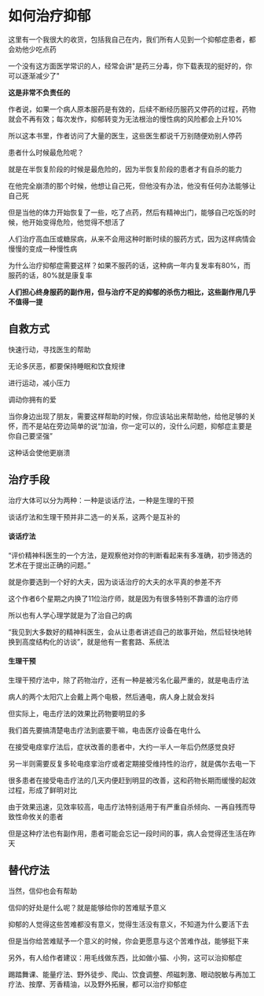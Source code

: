 # 如何治疗抑郁



这里有一个我很大的收货，包括我自己在内，我们所有人见到一个抑郁症患者，都会劝他少吃点药

一个没有这方面医学常识的人，经常会讲"是药三分毒，你下载表现的挺好的，你可以逐渐减少了"

**这是非常不负责任的**



作者说，如果一个病人原本服药是有效的，后续不断经历服药又停药的过程，药物就会不再有效；每次发作，抑郁转变为无法根治的慢性病的风险都会上升10%

所以这本书里，作者访问了大量的医生，这些医生都说千万别随便劝别人停药



患者什么时候最危险呢？

就是在半恢复阶段的时候是最危险的，因为半恢复阶段的患者才有自杀的能力

在他完全崩溃的那个时候，他想让自己死，但他没有办法，他没有任何办法能够让自己死

但是当他的体力开始恢复了一些，吃了点药，然后有精神出门，能够自己吃饭的时候，他开始变得危险，他觉得不想活了



人们治疗高血压或糖尿病，从来不会用这种时断时续的服药方式，因为这样病情会慢慢的变成一种慢性病

为什么治疗抑郁症需要这样？如果不服药的话，这种病一年内复发率有80%，而服药的话，80%就是康复率



**人们担心终身服药的副作用，但与治疗不足的抑郁的杀伤力相比，这些副作用几乎不值得一提**



## 自救方式

快速行动，寻找医生的帮助

无论多厌恶，都要保持睡眠和饮食规律

进行运动，减小压力

调动你拥有的爱



当你身边出现了朋友，需要这样帮助的时候，你应该站出来帮助他，给他足够的关怀，而不是站在旁边简单的说“加油，你一定可以的，没什么问题，抑郁症主要是你自己要坚强”

这种话会使他更崩溃



## 治疗手段



治疗大体可以分为两种：一种是谈话疗法，一种是生理的干预

谈话疗法和生理干预并非二选一的关系，这两个是互补的



#### 谈话疗法

“评价精神科医生的一个方法，是观察他对你的判断看起来有多准确，初步筛选的艺术在于提出正确的问题。”

就是你要选到一个好的大夫，因为谈话治疗的大夫的水平真的参差不齐

这个作者6个星期之内换了11位治疗师，就是因为有很多特别不靠谱的治疗师

所以也有人学心理学就是为了治自己的病

“我见到大多数好的精神科医生，会从让患者讲述自己的故事开始，然后轻快地转换到高度结构化的访谈”，就是他有一套套路、系统法



#### 生理干预

生理干预疗法中，除了药物治疗，还有一种是被污名化最严重的，就是电击疗法

病人的两个太阳穴上会戴上两个电极，然后通电，病人身上就会发抖

但实际上，电击疗法的效果比药物要明显的多



我们首先要搞清楚电击疗法到底要干嘛，电击医疗设备在电什么

在接受电痉挛疗法后，症状改善的患者中，大约一半人一年后仍然感觉良好

另一半则需要反复多轮电痉挛治疗或者定期接受维持性的治疗，就是偶尔去电一下



很多患者在接受电击疗法的几天内便赶到明显的改善，这和药物长期而缓慢的起效过程，形成了鲜明对比



由于效果迅速，见效率较高，电击疗法特别适用于有严重自杀倾向、一再自残而导致性命攸关的患者



但是这种疗法也有副作用，患者可能会忘记一段时间的事，病人会觉得还生活在昨天



## 替代疗法

当然，信仰也会有帮助

信仰的好处是什么呢？就是能够给你的苦难赋予意义

抑郁的人觉得这些苦难都没有意义，觉得生活没有意义，不知道为什么要活下去

但是当你给苦难赋予一个意义的时候，你会更愿意与这个苦难作战，能够挺下来



另外，有人给作者建议：用毛线做东西，比如做小猫、小狗，这可以治抑郁症

踢踏舞课、能量疗法、野外徒步、爬山、饮食调整、颅磁刺激、眼动脱敏与再加工疗法、按摩、芳香精油，以及野外拓展，都可以治疗抑郁症


